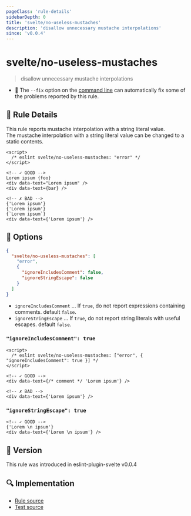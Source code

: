 ```yaml
---
pageClass: 'rule-details'
sidebarDepth: 0
title: 'svelte/no-useless-mustaches'
description: 'disallow unnecessary mustache interpolations'
since: 'v0.0.4'
---
```


# svelte/no-useless-mustaches

> disallow unnecessary mustache interpolations

- :wrench: The `--fix` option on the [command line](https://eslint.org/docs/user-guide/command-line-interface#fixing-problems) can automatically fix some of the problems reported by this rule.

## :book: Rule Details

This rule reports mustache interpolation with a string literal value.  
The mustache interpolation with a string literal value can be changed to a static contents.

<ESLintCodeBlock fix>

<!--eslint-skip-->

```svelte
<script>
  /* eslint svelte/no-useless-mustaches: "error" */
</script>

<!-- ✓ GOOD -->
Lorem ipsum {foo}
<div data-text="Lorem ipsum" />
<div data-text={bar} />

<!-- ✗ BAD -->
{'Lorem ipsum'}
{'Lorem ipsum'}
{`Lorem ipsum`}
<div data-text={'Lorem ipsum'} />
```

</ESLintCodeBlock>

## :wrench: Options

```json
{
  "svelte/no-useless-mustaches": [
    "error",
    {
      "ignoreIncludesComment": false,
      "ignoreStringEscape": false
    }
  ]
}
```

- `ignoreIncludesComment` ... If `true`, do not report expressions containing comments. default `false`.
- `ignoreStringEscape` ... If `true`, do not report string literals with useful escapes. default `false`.

### `"ignoreIncludesComment": true`

<ESLintCodeBlock fix>

<!--eslint-skip-->

```svelte
<script>
  /* eslint svelte/no-useless-mustaches: ["error", { "ignoreIncludesComment": true }] */
</script>

<!-- ✓ GOOD -->
<div data-text={/* comment */ 'Lorem ipsum'} />

<!-- ✗ BAD -->
<div data-text={'Lorem ipsum'} />
```

</ESLintCodeBlock>

### `"ignoreStringEscape": true`

<ESLintCodeBlock fix>

```svelte
<!-- ✓ GOOD -->
{'Lorem \n ipsum'}
<div data-text={'Lorem \n ipsum'} />
```

</ESLintCodeBlock>

## :rocket: Version

This rule was introduced in eslint-plugin-svelte v0.0.4

## :mag: Implementation

- [Rule source](https://github.com/sveltejs/eslint-plugin-svelte/blob/main/src/rules/no-useless-mustaches.ts)
- [Test source](https://github.com/sveltejs/eslint-plugin-svelte/blob/main/tests/src/rules/no-useless-mustaches.ts)
